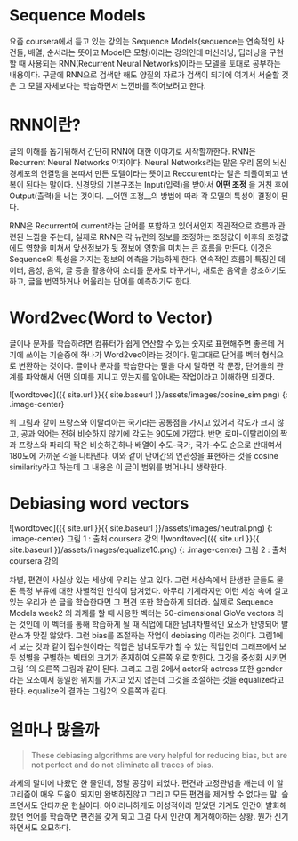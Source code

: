# Sequence Models
요즘 coursera에서 듣고 있는 강의는 Sequence Models(sequence는 연속적인 사건들, 배열, 순서라는 뜻이고 Model은 모형)이라는 강의인데 머신러닝, 딥러닝을 구현할 때 사용되는 RNN(Recurrent Neural Networks)이라는 모델을 토대로 공부하는 내용이다. 구글에 RNN으로 검색만 해도 양질의 자료가 검색이 되기에 여기서 서술할 것은 그 모델 자체보다는 학습하면서 느낀바를 적어보려고 한다.
  
# RNN이란?
글의 이해를 돕기위해서 간단히 RNN에 대한 이야기로 시작할까한다. RNN은 Recurrent Neural Networks 약자이다. Neural Networks라는 말은 우리 몸의 뇌신경세포의 연결망을 본따서 만든 모델이라는 뜻이고 Reccurent라는 말은 되풀이되고 반복이 된다는 말이다. 신경망의 기본구조는 Input(입력)을 받아서 __어떤 조정__ 을 거친 후에 Output(출력)을 내는 것이다. __어떤 조정__의 방법에 따라 각 모델의 특성이 결정이 된다.   
  
RNN은 Recurrent에 current라는 단어를 포함하고 있어서인지 직관적으로 흐름과 관련된 느낌을 주는데, 실제로 RNN은 각 뉴런의 정보를 조정하는 조정값이 이후의 조정값에도 영향을 미쳐서 앞선정보가 뒷 정보에 영향을 미치는 큰 흐름을 만든다. 이것은 Sequence의 특성을 가지는 정보의 예측을 가능하게 한다. 연속적인 흐름이 특징인 데이터, 음성, 음악, 글 등을 활용하여 소리를 문자로 바꾸거나, 새로운 음악을 창조하기도 하고, 글을 번역하거나 어울리는 단어를 예측하기도 한다. 

# Word2vec(Word to Vector)
글이나 문자를 학습하려면 컴퓨터가 쉽게 연산할 수 있는 숫자로 표현해주면 좋은데 거기에 쓰이는 기술중에 하나가 Word2vec이라는 것이다. 말그대로 단어를 벡터 형식으로 변환하는 것이다. 글이나 문자를 학습한다는 말을 다시 말하면 각 문장, 단어들의 관계를 파악해서 어떤 의미를 지니고 있는지를 알아내는 작업이라고 이해하면 되겠다.

![wordtovec]({{ site.url }}{{ site.baseurl }}/assets/images/cosine_sim.png)
{: .image-center}

위 그림과 같이 프랑스와 이탈리아는 국가라는 공통점을 가지고 있어서 각도가 크지 않고, 공과 악어는 전혀 비슷하지 않기에 각도는 90도에 가깝다. 반면 로마-이탈리아의 짝과 프랑스와 파리의 짝은 비슷하긴하나 배열이 수도-국가, 국가-수도 순으로 반대여서 180도에 가까운 각을 나타낸다. 이와 같이 단어간의 연관성을 표현하는 것을 cosine similarity라고 하는데 그 내용은 이 글이 범위를 벗어나니 생략한다.

# Debiasing word vectors

![wordtovec]({{ site.url }}{{ site.baseurl }}/assets/images/neutral.png)
{: .image-center}
그림 1 : 출처 coursera 강의
![wordtovec]({{ site.url }}{{ site.baseurl }}/assets/images/equalize10.png)
{: .image-center}
그림 2 : 출처 coursera 강의
  
차별, 편견이 사실상 있는 세상에 우리는 살고 있다. 그런 세상속에서 탄생한 글들도 물론 특정 부류에 대한 차별적인 인식이 담겨있다. 아무리 기계라지만 이런 세상 속에 살고 있는 우리가 쓴 글을 학습한다면 그 편견 또한 학습하게 되더라. 실제로 Sequence Models week2 의 과제를 할 때 사용한 벡터는  50-dimensional GloVe vectors 라는 것인데 이 벡터를 통해 학습하게 될 때 직업에 대한 남녀차별적인 요소가 반영되어 발란스가 맞질 않았다. 그런 bias를 조절하는 작업이 debiasing 이라는 것이다. 그림1에서 보는 것과 같이 접수원이라는 직업은 남녀모두가 할 수 있는 직업인데 그래프에서 보듯 성별을 구별하는 벡터의 크기가 존재하여 오른쪽 위로 향한다. 그것을 중성화 시키면 그림 1의 오른쪽 그림과 같이 된다. 그리고 그림 2에서 actor와 actress 또한 gender라는 요소에서 동일한 위치를 가지고 있지 않는데 그것을 조절하는 것을 equalize라고 한다. equalize의 결과는 그림2의 오른쪽과 같다.

# 얼마나 많을까

>These debiasing algorithms are very helpful for reducing bias, but are not perfect and do not eliminate all traces of bias.

과제의 말미에 나왔던 한 줄인데, 정말 공감이 되었다. 편견과 고정관념을 깨는데 이 알고리즘이 매우 도움이 되지만 완벽하진않고 그리고 모든 편견을 제거할 수 없다는 말. 슬프면서도 안타까운 현실이다. 아이러니하게도 이성적이라 믿었던 기계도 인간이 발화해왔던 언어를 학습하면 편견을 갖게 되고 그걸 다시 인간이 제거해야하는 상황. 뭔가 신기하면서도 오묘하다. 